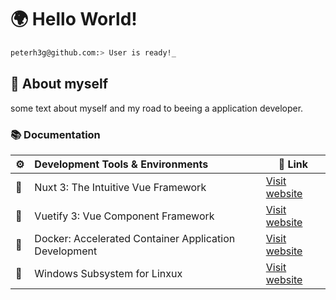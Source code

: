 # 🌍 Hello World!  

```bash
peterh3g@github.com:> User is ready!_
```

## 💬 About myself
some text about myself and my road to beeing a application developer.

### 📚 Documentation
| ⚙️ | Development Tools & Environments | 🔗 Link |
| --- | :--- | --- |
| 📂 | Nuxt 3: The Intuitive Vue Framework | [Visit website](https://nuxt.com/)|
| 📂 | Vuetify 3: Vue Component Framework | [Visit website](https://vuetifyjs.com/en/)|
| 📂 | Docker: Accelerated Container Application Development | [Visit website](https://www.docker.com/)|
| 📂 | Windows Subsystem for Linxux | [Visit website](https://learn.microsoft.com/en-us/windows/wsl/about?source=recommendations)|

  
<!--
**PeterH3G/peterh3g** is a  _special_ ✨ repository because its `README.md` (this file) appears on your GitHub profile.

Here are some ideas to get you started:

- 🔭 I’m currently working on ...
- 🌱 I’m currently learning ...
- 👯 I’m looking to collaborate on ...
- 🤔 I’m looking for help with ...
- 💬 Ask me about ...
- 📫 How to reach me: ...
- 😄 Pronouns: ...
- ⚡ Fun fact: ...
-->
